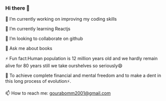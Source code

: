 ### Hi there 👋

<!--
**Gourab-18/Gourab-18** is a ✨ _special_ ✨ repository because its `README.md` (this file) appears on your GitHub profile.

Here are some ideas to get you started:

- 🔭 I’m currently working on ...
- 🌱 I’m currently learning ...
- 👯 I’m looking to collaborate on ...
- 🤔 I’m looking for help with ...
- 💬 Ask me about ...
- 📫 How to reach me: ...
- 😄 Pronouns: ...
- ⚡ Fun fact: ...
-->
🔭 I’m currently working on improving my coding skills

🌱 I’m currently learning Reactjs

👯 I’m looking to collaborate on github

💬 Ask me about books

⚡ Fun fact:Human population is 12 million years old and we hardly remain alive for 80 years still we take ourshelves so seriously😄 

🥅 To achieve complete financial and mental freedom and to make a dent in this long process of evolution⚡.

📫 How to reach me: gourabomm2001@gmail.com
